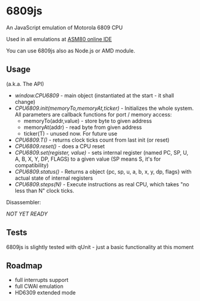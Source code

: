 6809js
======

An JavaScript emulation of Motorola 6809 CPU

Used in all emulations at [ASM80 online IDE](http://www.asm80.com)

You can use 6809js also as Node.js or AMD module.

Usage
-----

(a.k.a. The API)

- *window.CPU6809* - main object (instantiated at the start - it shall change)
- *CPU6809.init(memoryTo,memoryAt,ticker)* - Initializes the whole system. All parameters are callback functions for port / memory access:
	- memoryTo(addr,value) - store byte to given address
	- memoryAt(addr) - read byte from given address
	- ticker(T) - unused now. For future use
- *CPU6809.T()* - returns clock ticks count from last init (or reset)
- *CPU6809.reset()* - does a CPU reset
- *CPU6809.set(register, value)* - sets internal register (named PC, SP, U, A, B, X, Y, DP, FLAGS) to a given value (SP means S, it's for compatibility)
- *CPU6809.status()* - Returns a object {pc, sp, u, a, b, x, y, dp, flags} with actual state of internal registers
- *CPU6809.steps(N)* - Execute instructions as real CPU, which takes "no less than N" clock ticks.

Disassembler:

*NOT YET READY*

Tests
-----

6809js is slightly tested with qUnit - just a basic functionality at this moment

Roadmap
-------

- full interrupts support
- full CWAI emulation
- HD6309 extended mode